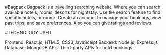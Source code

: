 #Bagpack 
Bagpack is a travelling searching website, Where you can search available hotels, rooms, desorts for nightstay. 
Use the search feature to find specific hotels, or rooms.
Create an account to manage your bookings, view past trips, and save preferences.
Also you can give ratings and reviews. 

#TECHNOLOGY USED 

Frontend: React.js, HTML5, CSS3,JavaSceipt
Backend: Node.js, Express.js
Database: MongoDB
APIs: Third-party APIs for hotel bookings.
